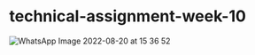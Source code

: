# technical-assignment-week-10
![WhatsApp Image 2022-08-20 at 15 36 52](https://user-images.githubusercontent.com/107297085/185885290-2dd10f9d-59dd-4d11-b41d-e6b21bb83a7e.jpeg)
